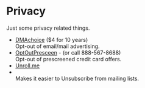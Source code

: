 # Privacy

Just some privacy related things.

- [DMAchoice](https://www.dmachoice.org) ($4 for 10 years)
  <br />Opt-out of email/mail advertising.
- [OptOutPresceen](https://www.optoutprescreen.com) - (or call 888-567-8688)
  <br />Opt-out of prescreened credit card offers.
- [Unroll.me](https://unroll.me/)
- <br />Makes it easier to Unsubscribe from mailing lists.
